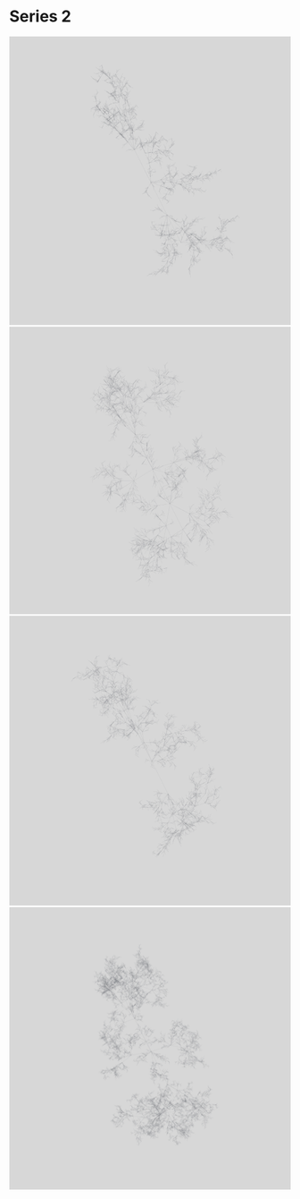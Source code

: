 # Series 2

![Abstract sample 1](sample1.png)  
![Abstract sample 2](sample2.png)  
![Abstract sample 3](sample3.png)  
![Abstract sample 4](sample4.png)  
